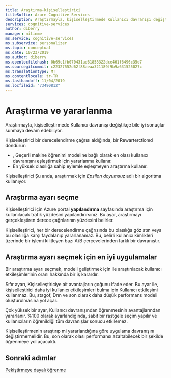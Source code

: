 ```yaml
---
title: Araştırma-kişiselleştirici
titleSuffix: Azure Cognitive Services
description: Araştırmayla, kişiselleştirmede Kullanıcı davranışı değiştikçe bile iyi sonuçlar sunmaya devam edebiliyor. Bir araştırma ayarı seçmek, modeli geliştirmek için ile araştırılacak kullanıcı etkileşimlerinin oranı hakkında bir iş karardır.
services: cognitive-services
author: diberry
manager: nitinme
ms.service: cognitive-services
ms.subservice: personalizer
ms.topic: conceptual
ms.date: 10/23/2019
ms.author: diberry
ms.openlocfilehash: 0b69c1fb070431ad61858322dce461f6496c35d7
ms.sourcegitcommit: c22327552d62f88aeaa321189f9b9a631525027c
ms.translationtype: MT
ms.contentlocale: tr-TR
ms.lasthandoff: 11/04/2019
ms.locfileid: "73490812"
---
```

# <a name="exploration-and-exploitation"></a>Araştırma ve yararlanma

Araştırmayla, kişiselleştirmede Kullanıcı davranışı değiştikçe bile iyi sonuçlar sunmaya devam edebiliyor.

Kişiselleştirici bir derecelendirme çağrısı aldığında, bir Rewarterctionıd döndürür:
* , Geçerli makine öğrenimi modeline bağlı olarak en olası kullanıcı davranışını eşleştirmek için yararlanma kullanır.
* En yüksek olasılığa sahip eylemle eşleşmeyen araştırma kullanır.

Kişiselleştirici Şu anda, araştırmak için *Epsilon doyumsuz* adlı bir algoritma kullanıyor. 

## <a name="choosing-an-exploration-setting"></a>Araştırma ayarı seçme

Kişiselleştirici için Azure portal **yapılandırma** sayfasında araştırma için kullanılacak trafik yüzdesini yapılandırırsınız. Bu ayar, araştırmayı gerçekleştiren derece çağrılarının yüzdesini belirler. 

Kişiselleştirici, her bir derecelendirme çağrısında bu olasılığa göz atın veya bu olasılığa karşı faydalanıp yararlanamaz. Bu, belirli kullanıcı kimlikleri üzerinde bir işlemi kilitleyen bazı A/B çerçevelerinden farklı bir davranıştır.

## <a name="best-practices-for-choosing-an-exploration-setting"></a>Araştırma ayarı seçmek için en iyi uygulamalar

Bir araştırma ayarı seçmek, modeli geliştirmek için ile araştırılacak kullanıcı etkileşimlerinin oranı hakkında bir iş karardır. 

Sıfır ayarı, Kişiselleştiriciye ait avantajların çoğunu Ifade eder. Bu ayar ile, kişiselleştirici daha iyi kullanıcı etkileşimleri bulma için Kullanıcı etkileşimi kullanmaz. Bu, stagof, Drın ve son olarak daha düşük performans modeli oluşturulmasına yol açar.

Çok yüksek bir ayar, Kullanıcı davranışından öğrenmesinin avantajlarından yararlanır. %100 olarak ayarlandığında, sabit bir rastgele seçim yapılır ve kullanıcıların öğrenildiği tüm davranışlar sonucu etkilemez.

Kişiselleştirmenin araştırıp mi yararlandığına göre uygulama davranışını değiştirmemelidir. Bu, son olarak olası performansı azaltabilecek bir şekilde öğrenmeye yol açacaktı.

## <a name="next-steps"></a>Sonraki adımlar

[Pekiştirmeye dayalı öğrenme](concepts-reinforcement-learning.md) 